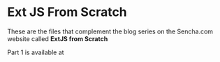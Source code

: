 # Ext JS From Scratch

These are the files that complement the blog series on the Sencha.com website called **ExtJS from Scratch**


Part 1 is available at <a src="https://www.sencha.com/blog/ext-js-from-scratch-part-1"></a>
